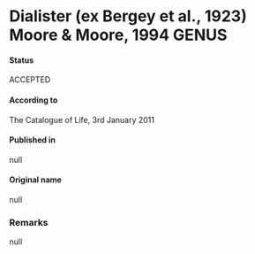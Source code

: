 # Dialister (ex Bergey et al., 1923) Moore & Moore, 1994 GENUS

#### Status
ACCEPTED

#### According to
The Catalogue of Life, 3rd January 2011

#### Published in
null

#### Original name
null

### Remarks
null